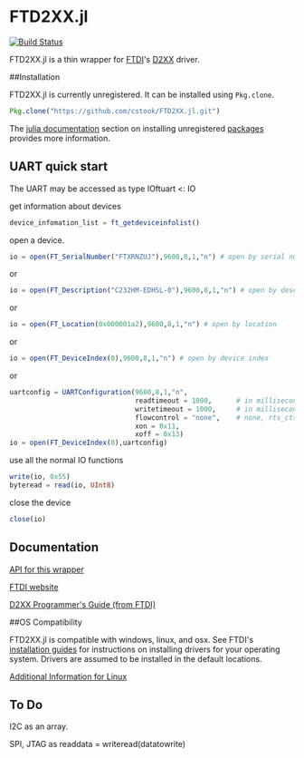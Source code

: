 # FTD2XX.jl

[![Build Status](https://travis-ci.org/cstook/FTD2XX.jl.svg?branch=master)](https://travis-ci.org/cstook/FTD2XX.jl)

FTD2XX.jl is a thin wrapper for [FTDI](http://www.ftdichip.com)'s [D2XX](http://www.ftdichip.com/Drivers/D2XX.htm) driver.

##Installation

FTD2XX.jl is currently unregistered.  It can be installed using ```Pkg.clone```.
```julia
Pkg.clone("https://github.com/cstook/FTD2XX.jl.git")
```
The [julia documentation](http://docs.julialang.org) section on installing unregistered [packages](http://docs.julialang.org/en/release-0.4/manual/packages/#packages) provides more information.

## UART quick start

The UART may be accessed as type IOftuart <: IO

get information about devices

```julia
device_infomation_list = ft_getdeviceinfolist()
```

open a device.
```julia
io = open(FT_SerialNumber("FTXRNZUJ"),9600,8,1,"n") # open by serial number
```
or
```julia
io = open(FT_Description("C232HM-EDHSL-0"),9600,8,1,"n") # open by description
```
or
```julia
io = open(FT_Location(0x000001a2),9600,8,1,"n") # open by location
```
or
```julia
io = open(FT_DeviceIndex(0),9600,8,1,"n") # open by device index
```
or
```julia
uartconfig = UARTConfiguration(9600,8,1,"n",
							   readtimeout = 1000,		# in milliseconds
							   writetimeout = 1000,		# in milliseconds
							   flowcontrol = "none",	# none, rts_cts, dtr_dsr, xon_xoff
							   xon = 0x11,
							   xoff = 0x13)
io = open(FT_DeviceIndex(0),uartconfig)
```
use all the normal IO functions
```julia
write(io, 0x55)
byteread = read(io, UInt8)
```
close the device
```julia
close(io)
```

## Documentation
[API for this wrapper](https://github.com/cstook/FTD2XX.jl/blob/master/doc/api.md)

[FTDI website](http://www.ftdichip.com)

[D2XX Programmer's Guide (from FTDI)](http://www.ftdichip.com/Support/Documents/ProgramGuides/D2XX_Programmer's_Guide%28FT_000071%29.pdf)


##OS Compatibility

FTD2XX.jl is compatible with windows, linux, and osx.  See FTDI's [installation guides](http://www.ftdichip.com/Support/Documents/InstallGuides.htm) for instructions on installing drivers for your operating system.  Drivers are assumed to be installed in the default locations.

[Additional Information for Linux](https://github.com/cstook/FTD2XX.jl/blob/master/doc/AdditionalInformationforLinux.md)

## To Do

I2C as an array.

SPI, JTAG as readdata = writeread(datatowrite)